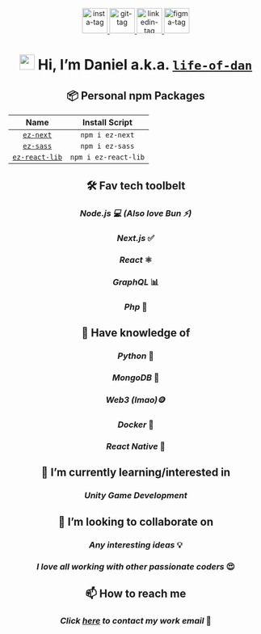 <p align="center">
<a href="https://twitter.com/life_of_dan_" target="_blank">
<img src="https://ik.imagekit.io/itcq0tx3wh/Random/2023-JAN/insta-tag_ta8xJ03UF.png?ik-sdk-version=javascript-1.4.3&updatedAt=1675874379718" alt="insta-tag" height="50"/>
</a>
<a href="https://github.com/life-of-dan" target="_blank">
<img src="https://ik.imagekit.io/itcq0tx3wh/Random/2023-JAN/git_tag_hM_HG3f50.png?ik-sdk-version=javascript-1.4.3&updatedAt=1675874379410" alt="git-tag" height="50"/>
</a>
<a href="https://www.linkedin.com/in/life-of-dan/" target="_blank">
<img src="https://ik.imagekit.io/itcq0tx3wh/Random/2023-JAN/linkedin_tag_1JB2Eu-xac.png?ik-sdk-version=javascript-1.4.3&updatedAt=1675874379777" alt="linkedin-tag" height="50"/>
</a>
<a href="https://www.figma.com/@life_of_dan" target="_blank">
<img src="https://ik.imagekit.io/itcq0tx3wh/Random/2023-JAN/figma_tag_AGPt2phjM.png?ik-sdk-version=javascript-1.4.3&updatedAt=1675874379409" alt="figma-tag" height="50"/>
</a>
</p>

<!-- <p align="center">
<a href="https://devclothing.com.au" target="_blank">
<img src="https://ik.imagekit.io/itcq0tx3wh/Random/dev_clothing_rdYabaHX2.png?ik-sdk-version=javascript-1.4.3&updatedAt=1658041658851" alt="git-cover" height="30"/>
</a>
</p> -->

<h1 align="center">
<strong><img src="https://media.giphy.com/media/hvRJCLFzcasrR4ia7z/giphy.gif" width="30px"> Hi, I’m Daniel a.k.a.
 <a href="https://github.com/life-of-dan" target="_blank">
<code>life-of-dan</code>
</a></strong>
</h1>

<h2 align="center"><strong>📦 Personal npm Packages</strong></h2>

<div align="center">
 
|                             Name                              |    Install Script    |
| :-----------------------------------------------------------: | :------------------: |
|      [`ez-next`](https://github.com/life-of-dan/ez-next)      |   `npm i ez-next`    |
|      [`ez-sass`](https://github.com/life-of-dan/ez-sass)      |   `npm i ez-sass`    |
| [`ez-react-lib`](https://github.com/life-of-dan/ez-react-lib) | `npm i ez-react-lib` |
 
</div>

<h2 align="center"><strong>🛠 Fav tech toolbelt</strong></h2>

<h3 align="center"><i>Node.js 💻 (Also love Bun ⚡️)</i></h3>
<h3 align="center"><i>Next.js </i>✅</h3>
<h3 align="center"><i>React </i>⚛</h3>
<h3 align="center"><i>GraphQL </i>📊</h3>
<h3 align="center"><i>Php </i>🐘</h3>

<h2 align="center"><strong>🧠 Have knowledge of</strong></h2>

<h3 align="center"><i>Python </i>🐍</h3>
<h3 align="center"><i>MongoDB </i>🍃</h3>
<h3 align="center"><i>Web3 (lmao)</i>🪙</h3>
<h3 align="center"><i>Docker </i>🐳</h3>
<h3 align="center"><i>React Native </i>📱</h3>

<h2 align="center"><strong>🌱 I’m currently learning/interested in</strong></h2>

<h3 align="center"><i>Unity Game Development</i></h3>

<h2 align="center"><strong>💞️ I’m looking to collaborate on</strong></h2>

<h3 align="center"><i>Any interesting ideas</i> 💡</h3>
<h3 align="center"><i>I love all working with other passionate coders</i> 😍</h3>

<h2 align="center"><strong>📫 How to reach me</strong></h2>

<h3 align="center"><i>Click <a href="mailto:daniel@danielsdesigns.tech">here</a> to contact my work email</i> 📮</h3>

<!---
life-of-dan/life-of-dan is a ✨ special ✨ repository because its `README.md` (this file) appears on your GitHub profile.
You can click the Preview link to take a look at your changes.
--->
